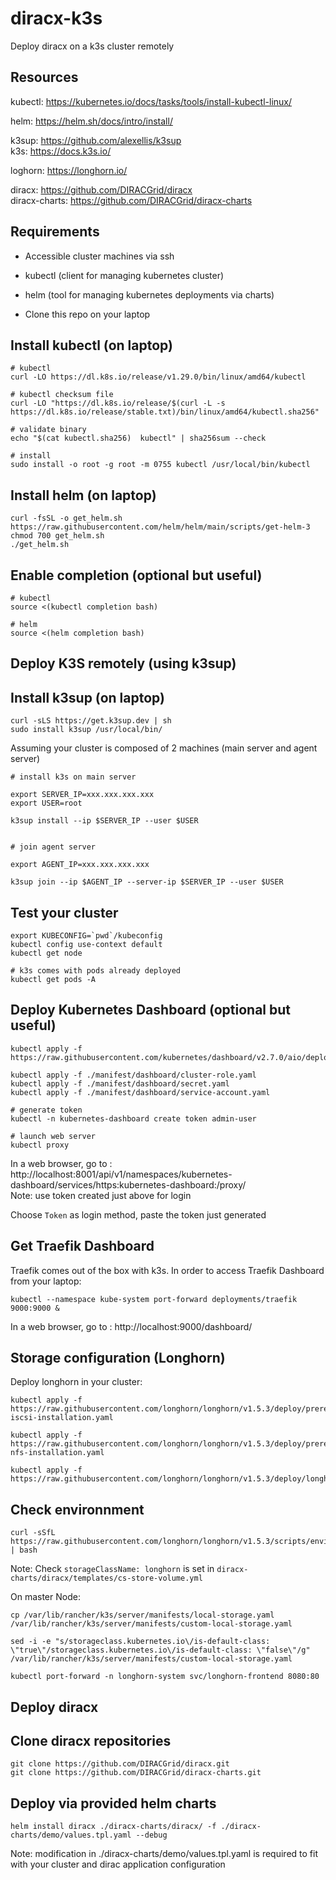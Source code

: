 # diracx-k3s

Deploy diracx on a k3s cluster remotely


## Resources

kubectl: https://kubernetes.io/docs/tasks/tools/install-kubectl-linux/  
  
helm: https://helm.sh/docs/intro/install/  
  
k3sup: https://github.com/alexellis/k3sup  
k3s: https://docs.k3s.io/  
  
loghorn: https://longhorn.io/  
  
diracx: https://github.com/DIRACGrid/diracx  
diracx-charts: https://github.com/DIRACGrid/diracx-charts  


## Requirements

- Accessible cluster machines via ssh

- kubectl (client for managing kubernetes cluster)

- helm (tool for managing kubernetes deployments via charts)
  
- Clone this repo on your laptop

Install kubectl (on laptop)
---------------------------

```
# kubectl
curl -LO https://dl.k8s.io/release/v1.29.0/bin/linux/amd64/kubectl

# kubectl checksum file
curl -LO "https://dl.k8s.io/release/$(curl -L -s https://dl.k8s.io/release/stable.txt)/bin/linux/amd64/kubectl.sha256"

# validate binary
echo "$(cat kubectl.sha256)  kubectl" | sha256sum --check

# install
sudo install -o root -g root -m 0755 kubectl /usr/local/bin/kubectl

```

Install helm (on laptop)
---------------------------

```
curl -fsSL -o get_helm.sh https://raw.githubusercontent.com/helm/helm/main/scripts/get-helm-3
chmod 700 get_helm.sh
./get_helm.sh
```

Enable completion (optional but useful)
---------------------------------------

```
# kubectl
source <(kubectl completion bash)

# helm
source <(helm completion bash)
```


## Deploy K3S remotely (using k3sup)

Install k3sup (on laptop)
-------------------------

```
curl -sLS https://get.k3sup.dev | sh
sudo install k3sup /usr/local/bin/
```

Assuming your cluster is composed of 2 machines (main server and agent server)

```
# install k3s on main server

export SERVER_IP=xxx.xxx.xxx.xxx
export USER=root

k3sup install --ip $SERVER_IP --user $USER


# join agent server

export AGENT_IP=xxx.xxx.xxx.xxx

k3sup join --ip $AGENT_IP --server-ip $SERVER_IP --user $USER
```


Test your cluster
-----------------

```
export KUBECONFIG=`pwd`/kubeconfig
kubectl config use-context default
kubectl get node

# k3s comes with pods already deployed 
kubectl get pods -A
```

## Deploy Kubernetes Dashboard (optional but useful)

```
kubectl apply -f https://raw.githubusercontent.com/kubernetes/dashboard/v2.7.0/aio/deploy/recommended.yaml

kubectl apply -f ./manifest/dashboard/cluster-role.yaml
kubectl apply -f ./manifest/dashboard/secret.yaml 
kubectl apply -f ./manifest/dashboard/service-account.yaml
```

```
# generate token
kubectl -n kubernetes-dashboard create token admin-user
```

```
# launch web server
kubectl proxy
```

In a web browser, go to : http://localhost:8001/api/v1/namespaces/kubernetes-dashboard/services/https:kubernetes-dashboard:/proxy/  
Note: use token created just above for login  
  
Choose `Token` as login method, paste the token just generated  

## Get Traefik Dashboard

Traefik comes out of the box with k3s. In order to access Traefik Dashboard from your laptop:   

```
kubectl --namespace kube-system port-forward deployments/traefik 9000:9000 &
```

In a web browser, go to : http://localhost:9000/dashboard/  

Storage configuration (Longhorn)
--------------------------------

Deploy longhorn in your cluster:  
```
kubectl apply -f https://raw.githubusercontent.com/longhorn/longhorn/v1.5.3/deploy/prerequisite/longhorn-iscsi-installation.yaml

kubectl apply -f https://raw.githubusercontent.com/longhorn/longhorn/v1.5.3/deploy/prerequisite/longhorn-nfs-installation.yaml

kubectl apply -f https://raw.githubusercontent.com/longhorn/longhorn/v1.5.3/deploy/longhorn.yaml
```

Check environnment
------------------
```
curl -sSfL https://raw.githubusercontent.com/longhorn/longhorn/v1.5.3/scripts/environment_check.sh | bash

```

Note: Check `storageClassName: longhorn` is set in `diracx-charts/diracx/templates/cs-store-volume.yml`

On master Node:
```
cp /var/lib/rancher/k3s/server/manifests/local-storage.yaml /var/lib/rancher/k3s/server/manifests/custom-local-storage.yaml 

sed -i -e "s/storageclass.kubernetes.io\/is-default-class: \"true\"/storageclass.kubernetes.io\/is-default-class: \"false\"/g" /var/lib/rancher/k3s/server/manifests/custom-local-storage.yaml
```


```
kubectl port-forward -n longhorn-system svc/longhorn-frontend 8080:80
```

## Deploy diracx

Clone diracx repositories
-------------------------
```
git clone https://github.com/DIRACGrid/diracx.git
git clone https://github.com/DIRACGrid/diracx-charts.git
```


Deploy via provided helm charts
-------------------------------
```
helm install diracx ./diracx-charts/diracx/ -f ./diracx-charts/demo/values.tpl.yaml --debug
```
Note: modification in ./diracx-charts/demo/values.tpl.yaml is required to fit with your cluster and dirac application configuration

